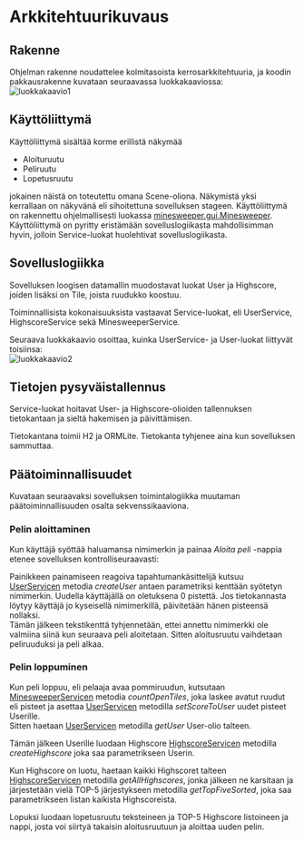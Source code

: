 # Arkkitehtuurikuvaus

## Rakenne

Ohjelman rakenne noudattelee kolmitasoista kerrosarkkitehtuuria, ja koodin pakkausrakenne kuvataan seuraavassa luokkakaaviossa:
<br />
![luokkakaavio1](https://github.com/villeverkkonen/otm-harjoitustyo/dokumentaatio/kuvat/luokkakaavio-01.png)

## Käyttöliittymä

Käyttöliittymä sisältää korme erillistä näkymää
* Aloituruutu
* Peliruutu
* Lopetusruutu

jokainen näistä on toteutettu omana Scene-oliona. Näkymistä yksi kerrallaan on näkyvänä eli sihoitettuna sovelluksen stageen.
Käyttöliittymä on rakennettu ohjelmallisesti luokassa [minesweeper.gui.Minesweeper](https://github.com/villeverkkonen/otm-harjoitustyo/blob/master/Minesweeper/src/main/java/minesweeper/gui/Minesweeper.java).
<br />
Käyttöliittymä on pyritty eristämään sovelluslogiikasta mahdollisimman hyvin, jolloin Service-luokat huolehtivat sovelluslogiikasta.
<br />

## Sovelluslogiikka

Sovelluksen loogisen datamallin muodostavat luokat User ja Highscore, joiden lisäksi on Tile, joista ruudukko koostuu.

Toiminnallisista kokonaisuuksista vastaavat Service-luokat, eli UserService, HighscoreService sekä MinesweeperService.

Seuraava luokkakaavio osoittaa, kuinka UserService- ja User-luokat liittyvät toisiinsa:
<br />
![luokkakaavio2](https://github.com/villeverkkonen/otm-harjoitustyo/dokumentaatio/kuvat/luokkakaavio-02.png)

## Tietojen pysyväistallennus

Service-luokat hoitavat User- ja Highscore-olioiden tallennuksen tietokantaan ja sieltä hakemisen ja päivittämisen.

Tietokantana toimii H2 ja ORMLite. Tietokanta tyhjenee aina kun sovelluksen sammuttaa.

## Päätoiminnallisuudet

Kuvataan seuraavaksi sovelluksen toimintalogiikka muutaman päätoiminnallisuuden osalta sekvenssikaaviona.

### Pelin aloittaminen

Kun käyttäjä syöttää haluamansa nimimerkin ja painaa *Aloita peli* -nappia etenee sovelluksen kontrolliseuraavasti:

Painikkeen painamiseen reagoiva tapahtumankäsittelijä kutsuu [UserServicen](https://github.com/villeverkkonen/otm-harjoitustyo/blob/master/Minesweeper/src/main/java/minesweeper/service/UserService.java) metodia *createUser* antaen parametriksi kenttään syötetyn nimimerkin. Uudella käyttäjällä on oletuksena 0 pistettä. Jos tietokannasta löytyy käyttäjä jo kyseisellä nimimerkillä, päivitetään hänen pisteensä nollaksi.
<br />
Tämän jälkeen tekstikenttä tyhjennetään, ettei annettu nimimerkki ole valmiina siinä kun seuraava peli aloitetaan. Sitten aloitusruutu vaihdetaan peliruuduksi ja peli alkaa.

### Pelin loppuminen

Kun peli loppuu, eli pelaaja avaa pommiruudun, kutsutaan [MinesweeperServicen](https://github.com/villeverkkonen/otm-harjoitustyo/blob/master/Minesweeper/src/main/java/minesweeper/service/MinesweeperService.java) metodia *countOpenTiles*, joka laskee avatut ruudut eli pisteet ja asettaa [UserServicen](https://github.com/villeverkkonen/otm-harjoitustyo/blob/master/Minesweeper/src/main/java/minesweeper/service/UserService.java) metodilla *setScoreToUser* uudet pisteet Userille.
<br />
Sitten haetaan [UserServicen](https://github.com/villeverkkonen/otm-harjoitustyo/blob/master/Minesweeper/src/main/java/minesweeper/service/UserService.java) metodilla *getUser* User-olio talteen.
<br />

Tämän jälkeen Userille luodaan Highscore [HighscoreServicen](https://github.com/villeverkkonen/otm-harjoitustyo/blob/master/Minesweeper/src/main/java/minesweeper/service/HighscoreService.java) metodilla *createHighscore* joka saa parametrikseen Userin.
<br />

Kun Highscore on luotu, haetaan kaikki Highscoret talteen [HighscoreServicen](https://github.com/villeverkkonen/otm-harjoitustyo/blob/master/Minesweeper/src/main/java/minesweeper/service/HighscoreService.java) metodilla *getAllHighscores*, jonka jälkeen ne karsitaan ja järjestetään vielä TOP-5 järjestykseen metodilla *getTopFiveSorted*, joka saa parametrikseen listan kaikista Highscoreista.

Lopuksi luodaan lopetusruutu teksteineen ja TOP-5 Highscore listoineen ja nappi, josta voi siirtyä takaisin aloitusruutuun ja aloittaa uuden pelin.